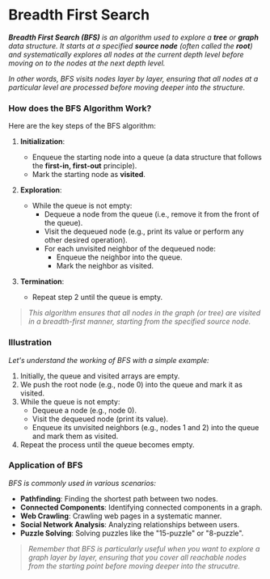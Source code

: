 # Breadth First Search

_**Breadth First Search (BFS)** is an algorithm used to explore a **tree** or **graph** data structure. It starts at a specified **source node** (often called the **root**) and systematically explores all nodes at the current depth level before moving on to the nodes at the next depth level._

_In other words, BFS visits nodes layer by layer, ensuring that all nodes at a particular level are processed before moving deeper into the structure._

### How does the BFS Algorithm Work?
Here are the key steps of the BFS algorithm:
1. **Initialization**:
    - Enqueue the starting node into a queue (a data structure that follows the **first-in, first-out** principle).
    - Mark the starting node as **visited**.
  
2. **Exploration**:
    - While the queue is not empty:
        - Dequeue a node from the queue (i.e., remove it from the front of the queue).
        - Visit the dequeued node (e.g., print its value or perform any other desired operation).
        - For each unvisited neighbor of the dequeued node:
            - Enqueue the neighbor into the queue.
            - Mark the neighbor as visited.
         
3. **Termination**:
    - Repeat step 2 until the queue is empty.
  
> _This algorithm ensures that all nodes in the graph (or tree) are visited in a breadth-first manner, starting from the specified source node._

### Illustration
_Let's understand the working of BFS with a simple example:_
1. Initially, the queue and visited arrays are empty.
2. We push the root node (e.g., node 0) into the queue and mark it as visited.
3. While the queue is not empty:
    - Dequeue a node (e.g., node 0).
    - Visit the dequeued node (print its value).
    - Enqueue its unvisited neighbors (e.g., nodes 1 and 2) into the queue and mark them as visited.
4. Repeat the process until the queue becomes empty.

### Application of BFS
_BFS is commonly used in various scenarios:_
- **Pathfinding**: Finding the shortest path between two nodes.
- **Connected Components**: Identifying connected components in a graph.
- **Web Crawling**: Crawling web pages in a systematic manner.
- **Social Network Analysis**: Analyzing relationships between users.
- **Puzzle Solving**: Solving puzzles like the "15-puzzle" or "8-puzzle".

> _Remember that BFS is particularly useful when you want to explore a graph layer by layer, ensuring that you cover all reachable nodes from the starting point before moving deeper into the strucutre._
